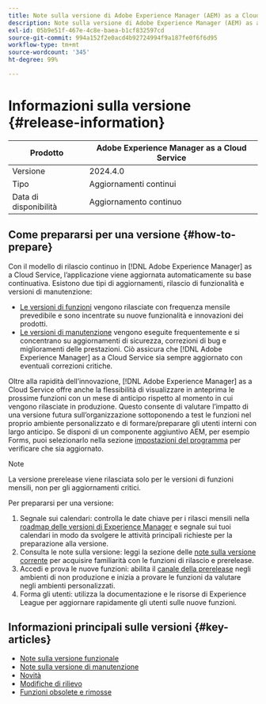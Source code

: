 ```yaml
---
title: Note sulla versione di Adobe Experience Manager (AEM) as a Cloud Service.
description: Note sulla versione di Adobe Experience Manager (AEM) as a Cloud Service.
exl-id: 05b9e51f-467e-4c8e-baea-b1cf832597cd
source-git-commit: 994a152f2e0acd4b92724994f9a187fe0f6f6d95
workflow-type: tm+mt
source-wordcount: '345'
ht-degree: 99%

---
```



# Informazioni sulla versione {#release-information}

| Prodotto | Adobe Experience Manager as a Cloud Service |
|---|---|
| Versione | 2024.4.0 |
| Tipo | Aggiornamenti continui |
| Data di disponibilità | Aggiornamento continuo |

## Come prepararsi per una versione {#how-to-prepare}

Con il modello di rilascio continuo in [!DNL Adobe Experience Manager] as a Cloud Service, l’applicazione viene aggiornata automaticamente su base continuativa. Esistono due tipi di aggiornamenti, rilascio di funzionalità e versioni di manutenzione:

* [Le versioni di funzioni](/help/release-notes/release-notes-cloud/release-notes-current.md) vengono rilasciate con frequenza mensile prevedibile e sono incentrate su nuove funzionalità e innovazioni dei prodotti.
* [Le versioni di manutenzione](/help/release-notes/maintenance/latest.md) vengono eseguite frequentemente e si concentrano su aggiornamenti di sicurezza, correzioni di bug e miglioramenti delle prestazioni. Ciò assicura che [!DNL Adobe Experience Manager] as a Cloud Service sia sempre aggiornato con eventuali correzioni critiche.

Oltre alla rapidità dell’innovazione, [!DNL Adobe Experience Manager] as a Cloud Service offre anche la flessibilità di visualizzare in anteprima le prossime funzioni con un mese di anticipo rispetto al momento in cui vengono rilasciate in produzione. Questo consente di valutare l’impatto di una versione futura sull’organizzazione sottoponendo a test le funzioni nel proprio ambiente personalizzato e di formare/preparare gli utenti interni con largo anticipo. Se disponi di un componente aggiuntivo AEM, per esempio Forms, puoi selezionarlo nella sezione [impostazioni del programma](/help/implementing/cloud-manager/getting-access-to-aem-in-cloud/creating-production-programs.md) per verificare che sia aggiornato.

>[!NOTE]
>
>La versione prerelease viene rilasciata solo per le versioni di funzioni mensili, non per gli aggiornamenti critici.

Per prepararsi per una versione:

1. Segnale sui calendari: controlla le date chiave per i rilasci mensili nella [roadmap delle versioni di Experience Manager](https://experienceleague.adobe.com/docs/experience-manager-release-information/aem-release-updates/update-releases-roadmap.html?lang=it#aem-as-cloud-service) e segnale sui tuoi calendari in modo da svolgere le attività principali richieste per la preparazione alla versione.
1. Consulta le note sulla versione: leggi la sezione delle [note sulla versione corrente](/help/release-notes/release-notes-cloud/release-notes-current.md) per acquisire familiarità con le funzioni di rilascio e prerelease.
1. Accedi e prova le nuove funzioni: abilita il [canale della prerelease](/help/release-notes/prerelease.md) negli ambienti di non produzione e inizia a provare le funzioni da valutare negli ambienti personalizzati.
1. Forma gli utenti: utilizza la documentazione e le risorse di Experience League per aggiornare rapidamente gli utenti sulle nuove funzioni.

## Informazioni principali sulle versioni {#key-articles}

* [Note sulla versione funzionale](/help/release-notes/release-notes-cloud/release-notes-current.md)
* [Note sulla versione di manutenzione](/help/release-notes/maintenance/latest.md)
* [Novità](what-is-new.md)
* [Modifiche di rilievo](aem-cloud-changes.md)
* [Funzioni obsolete e rimosse](deprecated-removed-features.md)
